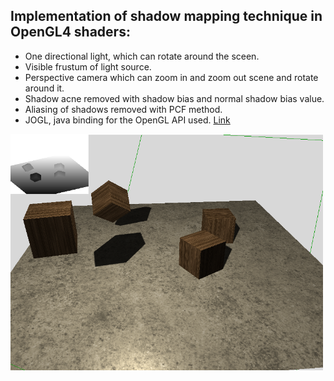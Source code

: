 ## Implementation of shadow mapping technique in OpenGL4 shaders:
* One directional light, which can rotate around the sceen.
* Visible frustum of light source.
* Perspective camera which can zoom in and zoom out scene and rotate around it.
* Shadow acne removed with shadow bias and normal shadow bias value.
* Aliasing of shadows removed with PCF method.
* JOGL, java binding for the OpenGL API used. [Link](http://jogamp.org/ "JOGL")


<img src="img/gitImg.png" width="500"/>
